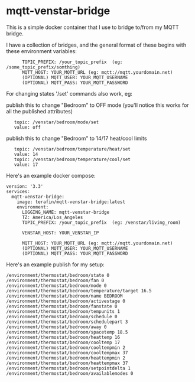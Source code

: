 # mqtt-venstar-bridge

This is a simple docker container that I use to bridge to/from my MQTT bridge.

I have a collection of bridges, and the general format of these begins with these environment variables:
```
      TOPIC_PREFIX: /your_topic_prefix  (eg: /some_topic_prefix/somthing)
      MQTT_HOST: YOUR_MQTT_URL (eg: mqtt://mqtt.yourdomain.net)
      (OPTIONAL) MQTT_USER: YOUR_MQTT_USERNAME
      (OPTIONAL) MQTT_PASS: YOUR_MQTT_PASSWORD
````

For changing states '/set' commands also work, eg:

publish this to change "Bedroom" to OFF mode (you'll notice this works for all the published attributes)
```
   topic: /venstar/bedroom/mode/set
   value: off
```

publish this to change "Bedroom" to 14/17 heat/cool limits
```
   topic: /venstar/bedroom/temperature/heat/set
   value: 14
   topic: /venstar/bedroom/temperature/cool/set
   value: 17
```

Here's an example docker compose:

```
version: '3.3'
services:
  mqtt-venstar-bridge:
    image: terafin/mqtt-venstar-bridge:latest
    environment:
      LOGGING_NAME: mqtt-venstar-bridge
      TZ: America/Los_Angeles
      TOPIC_PREFIX: /your_topic_prefix  (eg: /venstar/living_room)

      VENSTAR_HOST: YOUR_VENSTAR_IP

      MQTT_HOST: YOUR_MQTT_URL (eg: mqtt://mqtt.yourdomain.net)
      (OPTIONAL) MQTT_USER: YOUR_MQTT_USERNAME
      (OPTIONAL) MQTT_PASS: YOUR_MQTT_PASSWORD
```

Here's an example publish for my setup: 


```
/environment/thermostat/bedroom/state 0
/environment/thermostat/bedroom/fan 0
/environment/thermostat/bedroom/mode 0
/environment/thermostat/bedroom/temperature/target 16.5
/environment/thermostat/bedroom/name BEDROOM
/environment/thermostat/bedroom/activestage 0
/environment/thermostat/bedroom/fanstate 0
/environment/thermostat/bedroom/tempunits 1
/environment/thermostat/bedroom/schedule 0
/environment/thermostat/bedroom/schedulepart 3
/environment/thermostat/bedroom/away 0
/environment/thermostat/bedroom/spacetemp 18.5
/environment/thermostat/bedroom/heattemp 16
/environment/thermostat/bedroom/cooltemp 17
/environment/thermostat/bedroom/cooltempmin 2
/environment/thermostat/bedroom/cooltempmax 37
/environment/thermostat/bedroom/heattempmin 2
/environment/thermostat/bedroom/heattempmax 37
/environment/thermostat/bedroom/setpointdelta 1
/environment/thermostat/bedroom/availablemodes 0
```
